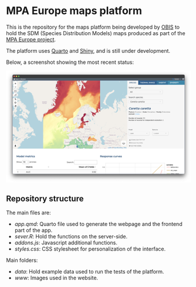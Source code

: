 # MPA Europe maps platform

This is the repository for the maps platform being developed by [OBIS](https://obis.org) to hold the SDM (Species Distribution Models) maps produced as part of the [MPA Europe project](https://mpa-europe.eu/).

The platform uses [Quarto](https://quarto.org/) and [Shiny](https://shiny.posit.co/), and is still under development.

Below, a screenshot showing the most recent status:

![](readme_files/status_23nov23.png)

## Repository structure

The main files are:

- *app.qmd*: Quarto file used to generate the webpage and the frontend part of the app.
- *sever.R*: Hold the functions on the server-side.
- *addons.js*: Javascript additional functions.
- *styles.css*: CSS stylesheet for personalization of the interface.

Main folders:

- *data*: Hold example data used to run the tests of the platform.
- *www*: Images used in the website.